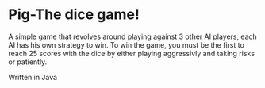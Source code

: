 # Pig-The dice game!

A simple game that revolves around playing against 3 other AI players, each AI has his own strategy to win.
To win the game, you must be the first to reach 25 scores with the dice by either playing aggressivly and taking risks or patiently.

Written in Java
